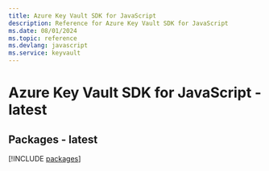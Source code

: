 ```yaml
---
title: Azure Key Vault SDK for JavaScript
description: Reference for Azure Key Vault SDK for JavaScript
ms.date: 08/01/2024
ms.topic: reference
ms.devlang: javascript
ms.service: keyvault
---
```

# Azure Key Vault SDK for JavaScript - latest
## Packages - latest
[!INCLUDE [packages](key-vault-index.md)]